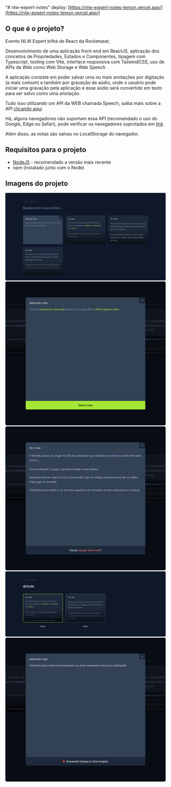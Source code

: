 "# nlw-expert-notes" 
deploy: [https://nlw-expert-notes-lemon.vercel.app/](https://nlw-expert-notes-lemon.vercel.app/)

## O que é o projeto?

Evento NLW Expert trilha de React da Rocketseat,

Desenvolvimento de uma aplicação front-end em ReactJS, aplicação dos conceitos de Propriedades, Estados e Componentes, tipagem com Typescript, tooling com Vite, interface responsiva com TailwindCSS, uso de APIs da Web como Web Storage e Web Speech

A aplicação consiste em poder salvar uma ou mais anotações por digitação (a mais comum) e também por gravação de aúdio, onde o usuário pode iniciar uma gravação pela aplicação e esse aúdio será convertido em texto para ser salvo como uma anotação.

Tudo isso utilizando um API da WEB chamada Speech, saiba mais sobre a API [clicando aqui](https://developer.mozilla.org/en-US/docs/Web/API/Web_Speech_API). 

Há, alguns navegadores não suportam essa API (recomendado o uso do Google, Edge ou Safari), pode verificar os navegadores suprotados em [link](https://caniuse.com/?search=speechrecognition)

Além disso, as notas são salvas no LocalStorage do navegador.

## Requisitos para o projeto

- [NodeJS](https://nodejs.org/en) - recomendado a versão mais recente
- npm (instalado junto com o Node)


## Imagens do projeto

<img src="/readme-img/home.png" alt="home">
<img src="/readme-img/dialog-new.png" alt="dialog-new">
<img src="/readme-img/dialog-filled.png" alt="dialog-filled">
<img src="/readme-img/home-states.png" alt="home-states">
<img src="/readme-img/dialog-new-states.png" alt="dialog-new-states">